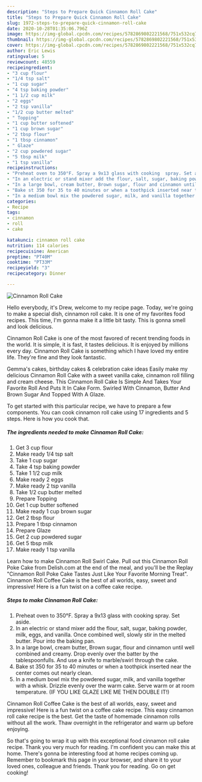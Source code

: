 ```yaml
---
description: "Steps to Prepare Quick Cinnamon Roll Cake"
title: "Steps to Prepare Quick Cinnamon Roll Cake"
slug: 1972-steps-to-prepare-quick-cinnamon-roll-cake
date: 2020-10-28T01:35:06.796Z
image: https://img-global.cpcdn.com/recipes/5782869802221568/751x532cq70/cinnamon-roll-cake-recipe-main-photo.jpg
thumbnail: https://img-global.cpcdn.com/recipes/5782869802221568/751x532cq70/cinnamon-roll-cake-recipe-main-photo.jpg
cover: https://img-global.cpcdn.com/recipes/5782869802221568/751x532cq70/cinnamon-roll-cake-recipe-main-photo.jpg
author: Eric Lewis
ratingvalue: 5
reviewcount: 48559
recipeingredient:
- "3 cup flour"
- "1/4 tsp salt"
- "1 cup sugar"
- "4 tsp baking powder"
- "1 1/2 cup milk"
- "2 eggs"
- "2 tsp vanilla"
- "1/2 cup butter melted"
- " Topping"
- "1 cup butter softened"
- "1 cup brown sugar"
- "2 tbsp flour"
- "1 tbsp cinnamon"
- " Glaze"
- "2 cup powdered sugar"
- "5 tbsp milk"
- "1 tsp vanilla"
recipeinstructions:
- "Preheat oven to 350°F. Spray a 9x13 glass with cooking  spray. Set aside."
- "In an electric or stand mixer add the flour, salt, sugar, baking powder, milk, eggs, and vanilla. Once combined well, slowly stir in the melted butter. Pour into the baking pan."
- "In a large bowl, cream butter, Brown sugar, flour and cinnamon until well combined and creamy. Drop evenly over the batter by the tablespoonfulls. And use a knife to marble/swirl through the cake."
- "Bake st 350 for 35 to 40 minutes or when a toothpick inserted near the center comes out nearly clean."
- "In a medium bowl mix the powdered sugar, milk, and vanilla together with a whisk. Drizzle evenly over the warm cake. Serve warm or at room temperature. (IF YOU LIKE GLAZE LIKE ME THEN DOUBLE IT!)"
categories:
- Recipe
tags:
- cinnamon
- roll
- cake

katakunci: cinnamon roll cake 
nutrition: 114 calories
recipecuisine: American
preptime: "PT40M"
cooktime: "PT33M"
recipeyield: "3"
recipecategory: Dinner

---
```



![Cinnamon Roll Cake](https://img-global.cpcdn.com/recipes/5782869802221568/751x532cq70/cinnamon-roll-cake-recipe-main-photo.jpg)

Hello everybody, it's Drew, welcome to my recipe page. Today, we're going to make a special dish, cinnamon roll cake. It is one of my favorites food recipes. This time, I'm gonna make it a little bit tasty. This is gonna smell and look delicious.

Cinnamon Roll Cake is one of the most favored of recent trending foods in the world. It is simple, it is fast, it tastes delicious. It is enjoyed by millions every day. Cinnamon Roll Cake is something which I have loved my entire life. They're fine and they look fantastic.

Gemma&#39;s cakes, birthday cakes &amp; celebration cake ideas Easily make my delicious Cinnamon Roll Cake with a sweet vanilla cake, cinnamon roll filling and cream cheese. This Cinnamon Roll Cake Is Simple And Takes Your Favorite Roll And Puts It In Cake Form. Swirled With Cinnamon, Butter And Brown Sugar And Topped With A Glaze.


To get started with this particular recipe, we have to prepare a few components. You can cook cinnamon roll cake using 17 ingredients and 5 steps. Here is how you cook that.

<!--inarticleads1-->

##### The ingredients needed to make Cinnamon Roll Cake:

1. Get 3 cup flour
1. Make ready 1/4 tsp salt
1. Take 1 cup sugar
1. Take 4 tsp baking powder
1. Take 1 1/2 cup milk
1. Make ready 2 eggs
1. Make ready 2 tsp vanilla
1. Take 1/2 cup butter melted
1. Prepare  Topping
1. Get 1 cup butter softened
1. Make ready 1 cup brown sugar
1. Get 2 tbsp flour
1. Prepare 1 tbsp cinnamon
1. Prepare  Glaze
1. Get 2 cup powdered sugar
1. Get 5 tbsp milk
1. Make ready 1 tsp vanilla


Learn how to make Cinnamon Roll Swirl Cake. Pull out this Cinnamon Roll Poke Cake from Delish.com at the end of the meal, and you&#39;ll be the Replay &#34;Cinnamon Roll Poke Cake Tastes Just Like Your Favorite Morning Treat&#34;. Cinnamon Roll Coffee Cake is the best of all worlds, easy, sweet and impressive! Here is a fun twist on a coffee cake recipe. 

<!--inarticleads2-->

##### Steps to make Cinnamon Roll Cake:

1. Preheat oven to 350°F. Spray a 9x13 glass with cooking  spray. Set aside.
1. In an electric or stand mixer add the flour, salt, sugar, baking powder, milk, eggs, and vanilla. Once combined well, slowly stir in the melted butter. Pour into the baking pan.
1. In a large bowl, cream butter, Brown sugar, flour and cinnamon until well combined and creamy. Drop evenly over the batter by the tablespoonfulls. And use a knife to marble/swirl through the cake.
1. Bake st 350 for 35 to 40 minutes or when a toothpick inserted near the center comes out nearly clean.
1. In a medium bowl mix the powdered sugar, milk, and vanilla together with a whisk. Drizzle evenly over the warm cake. Serve warm or at room temperature. (IF YOU LIKE GLAZE LIKE ME THEN DOUBLE IT!)


Cinnamon Roll Coffee Cake is the best of all worlds, easy, sweet and impressive! Here is a fun twist on a coffee cake recipe. This easy cinnamon roll cake recipe is the best. Get the taste of homemade cinnamon rolls without all the work. Thaw overnight in the refrigerator and warm up before enjoying. 

So that's going to wrap it up with this exceptional food cinnamon roll cake recipe. Thank you very much for reading. I'm confident you can make this at home. There's gonna be interesting food at home recipes coming up. Remember to bookmark this page in your browser, and share it to your loved ones, colleague and friends. Thank you for reading. Go on get cooking!
